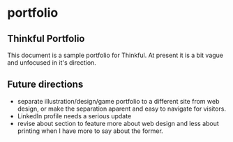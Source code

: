 # portfolio
## Thinkful Portfolio
This document is a sample portfolio for Thinkful. At present it is a bit vague and unfocused in it's direction. 

## Future directions
* separate illustration/design/game portfolio to a different site from web design, or make the separation aparent and easy to navigate for visitors.
* LinkedIn profile needs a serious update
* revise about section to feature more about web design and less about printing when I have more to say about the former.
